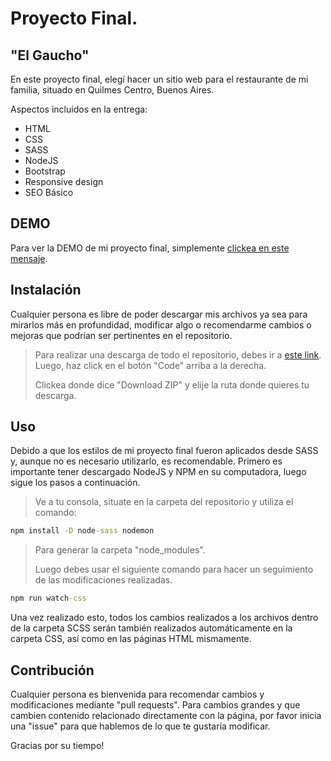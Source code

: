 # Proyecto Final.
## "El Gaucho"

En este proyecto final, elegí hacer un sitio web para el restaurante de mi familia, situado en Quilmes Centro, Buenos Aires.

Aspectos incluidos en la entrega:
- HTML
- CSS
- SASS
- NodeJS
- Bootstrap
- Responsive design
- SEO Básico

## DEMO

Para ver la DEMO de mi proyecto final, simplemente [clickea en este mensaje](https://joagcoder.github.io/4ta-Entrega/).

## Instalación

Cualquier persona es libre de poder descargar mis archivos ya sea para mirarlos más en profundidad, modificar algo o recomendarme cambios o mejoras que podrían ser pertinentes en el repositorio.
> Para realizar una descarga de todo el repositorio, debes ir a [este link](https://github.com/JoagCoder/4ta-Entrega). Luego, haz click en el botón "Code" arriba a la derecha.
>
> Clickea donde dice "Download ZIP" y elije la ruta donde quieres tu descarga.

## Uso

Debido a que los estilos de mi proyecto final fueron aplicados desde SASS y, aunque no es necesario utilizarlo, es recomendable. Primero es importante tener descargado NodeJS y NPM en su computadora, luego sigue los pasos a continuación.
> Ve a tu consola, situate en la carpeta del repositorio y utiliza el comando:
```cmd
npm install -D node-sass nodemon
```
> Para generar la carpeta "node_modules".
>
> Luego debes usar el siguiente comando para hacer un seguimiento de las modificaciones realizadas.
```cmd
npm run watch-css
```
Una vez realizado esto, todos los cambios realizados a los archivos dentro de la carpeta SCSS serán también realizados automáticamente en la carpeta CSS, así como en las páginas HTML mismamente.

## Contribución

Cualquier persona es bienvenida para recomendar cambios y modificaciones mediante "pull requests". Para cambios grandes y que cambien contenido relacionado directamente con la página, por favor inicia una "issue" para que hablemos de lo que te gustaría modificar.

Gracias por su tiempo!
